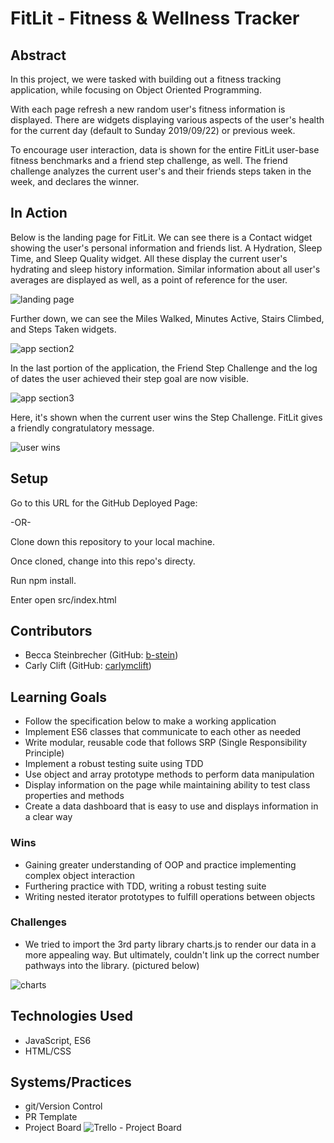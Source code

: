 # FitLit - Fitness & Wellness Tracker

## Abstract
In this project, we were tasked with building out a fitness tracking application, while focusing on Object Oriented Programming.

With each page refresh a new random user's fitness information is displayed. There are widgets displaying various aspects of the user's health for the current day (default to Sunday 2019/09/22) or previous week.

To encourage user interaction, data is shown for the entire FitLit user-base fitness benchmarks and a friend step challenge, as well. The friend challenge analyzes the current user's and their friends steps taken in the week, and declares the winner.

## In Action
Below is the landing page for FitLit. We can see there is a Contact widget showing the user's personal information and friends list. A Hydration, Sleep Time, and Sleep Quality widget. All these display the current user's hydrating and sleep history information. Similar information about all user's averages are displayed as well, as a point of reference for the user.

![landing page](https://imgur.com/a/KRT5woz)

Further down, we can see the Miles Walked, Minutes Active, Stairs Climbed, and Steps Taken widgets.

![app section2](https://imgur.com/a/qnGoV9o)

In the last portion of the application, the Friend Step Challenge and the log of dates the user achieved their step goal are now visible.

![app section3](https://imgur.com/a/6q5rxOg)

Here, it's shown when the current user wins the Step Challenge. FitLit gives a friendly congratulatory message.

![user wins](https://imgur.com/a/ygSCBSt)

## Setup

Go to this URL for the GitHub Deployed Page:

-OR-

Clone down this repository to your local machine.

Once cloned, change into this repo's directy.

Run npm install.

Enter open src/index.html

## Contributors
- Becca Steinbrecher (GitHub: [b-stein](https://github.com/b-stein))
- Carly Clift (GitHub: [carlymclift](https://github.com/carlymclift))

## Learning Goals
- Follow the specification below to make a working application
- Implement ES6 classes that communicate to each other as needed
- Write modular, reusable code that follows SRP (Single Responsibility Principle)
- Implement a robust testing suite using TDD
- Use object and array prototype methods to perform data manipulation
- Display information on the page while maintaining ability to test class properties and methods
- Create a data dashboard that is easy to use and displays information in a clear way

### Wins
- Gaining greater understanding of OOP and practice implementing complex object interaction
- Furthering practice with TDD, writing a robust testing suite
- Writing nested iterator prototypes to fulfill operations between objects

### Challenges
- We tried to import the 3rd party library charts.js to render our data in a more appealing way. But ultimately, couldn't link up the correct number pathways into the library. (pictured below)

![charts](https://imgur.com/a/zxOik5u)

## Technologies Used
- JavaScript, ES6
- HTML/CSS

## Systems/Practices
- git/Version Control
- PR Template
- Project Board
![Trello - Project Board](https://imgur.com/a/IJSVU9b)